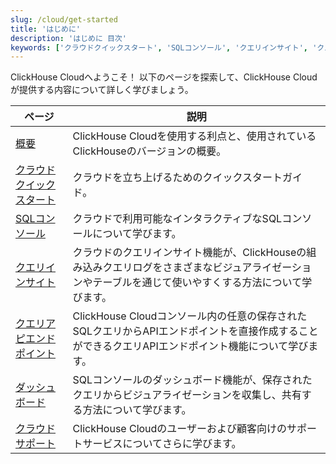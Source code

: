 ```yaml
---
slug: /cloud/get-started
title: 'はじめに'
description: 'はじめに 目次'
keywords: ['クラウドクイックスタート', 'SQLコンソール', 'クエリインサイト', 'クエリアピエンドポイント', 'ダッシュボード', 'クラウドサポート']
---
```


ClickHouse Cloudへようこそ！ 以下のページを探索して、ClickHouse Cloudが提供する内容について詳しく学びましょう。

| ページ                                | 説明                                                                                                                                                          |
|---------------------------------------|---------------------------------------------------------------------------------------------------------------------------------------------------------------|
| [概要](/cloud/overview)               | ClickHouse Cloudを使用する利点と、使用されているClickHouseのバージョンの概要。                                                                                   | 
| [クラウドクイックスタート](/cloud/get-started/cloud-quick-start) | クラウドを立ち上げるためのクイックスタートガイド。                                                                                                             |
| [SQLコンソール](/cloud/get-started/sql-console)        | クラウドで利用可能なインタラクティブなSQLコンソールについて学びます。                                                                                         |
| [クエリインサイト](/cloud/get-started/query-insights)    | クラウドのクエリインサイト機能が、ClickHouseの組み込みクエリログをさまざまなビジュアライゼーションやテーブルを通じて使いやすくする方法について学びます。                     |
| [クエリアピエンドポイント](/cloud/get-started/query-endpoints)   | ClickHouse Cloudコンソール内の任意の保存されたSQLクエリからAPIエンドポイントを直接作成することができるクエリAPIエンドポイント機能について学びます。                     |
| [ダッシュボード](/cloud/manage/dashboards)        | SQLコンソールのダッシュボード機能が、保存されたクエリからビジュアライゼーションを収集し、共有する方法について学びます。                                            |
| [クラウドサポート](/cloud/support)     | ClickHouse Cloudのユーザーおよび顧客向けのサポートサービスについてさらに学びます。                                                                               |
